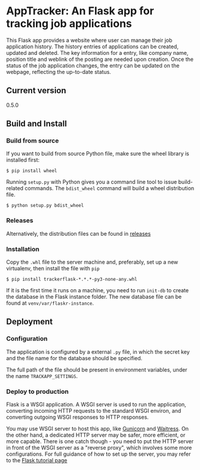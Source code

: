 # AppTracker: An Flask app for tracking job applications

This Flask app provides a website where user can manage their job application history. The history entries of applications can be created, updated and deleted. The key information for a entry, like company name, position title and weblink of the posting are needed upon creation. Once the status of the job application changes, the entry can be updated on the webpage, reflecting the up-to-date status.

## Current version
0.5.0

## Build and Install

### Build from source
If you want to build from source Python file, make sure the wheel library is installed first:

`$ pip install wheel`

Running `setup.py` with Python gives you a command line tool to issue build-related commands. The `bdist_wheel` command will build a wheel distribution file.

`$ python setup.py bdist_wheel`

### Releases
Alternatively, the distribution files can be found in [releases](https://github.com/HarrisShen/app_tracker/releases)

### Installation
Copy the `.whl` file to the server machine and, preferably, set up a new virtualenv, then install the file with `pip`

`$ pip install trackerflask-*.*.*-py3-none-any.whl`

If it is the first time it runs on a machine, you need to run `init-db` to create the database in the Flask instance folder. The new database file can be found at `venv/var/flaskr-instance`.

## Deployment

### Configuration
The application is configured by a external `.py` file, in which the secret key and the file name for the database should be specified.

The full path of the file should be present in environment variables, under the name `TRACKAPP_SETTINGS`.

### Deploy to production
Flask is a WSGI application. A WSGI server is used to run the application, converting incoming HTTP requests to the standard WSGI environ, and converting outgoing WSGI responses to HTTP responses.

You may use WSGI server to host this app, like [Gunicorn](https://flask.palletsprojects.com/en/2.2.x/deploying/gunicorn/) and [Waitress](https://flask.palletsprojects.com/en/2.2.x/deploying/waitress/). On the other hand, a dedicated HTTP server may be safer, more efficient, or more capable. There is one catch though - you need to put the HTTP server in front of the WSGI server as a "reverse proxy", which involves some more configurations. For full guidance of how to set up the server, you may refer to the [Flask tutorial page](https://flask.palletsprojects.com/en/2.2.x/deploying/)

